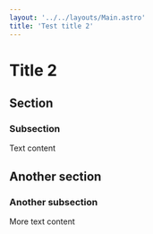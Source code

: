```yaml
---
layout: '../../layouts/Main.astro'
title: 'Test title 2'
---
```


# Title 2

## Section

### Subsection

Text content

## Another section

### Another subsection

More text content